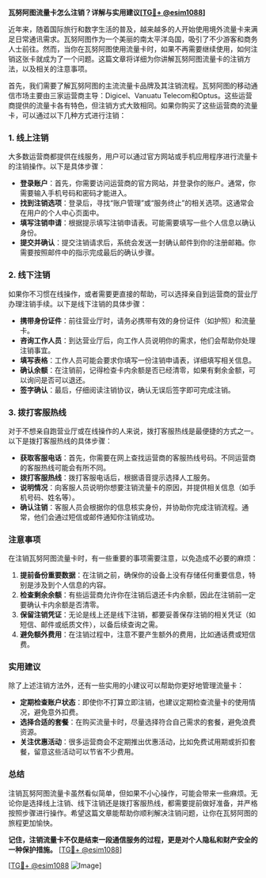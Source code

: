 **瓦努阿图流量卡怎么注销？详解与实用建议[[TG💪+ @esim1088](https://t.me/s/esim1088)]**

近年来，随着国际旅行和数字生活的普及，越来越多的人开始使用境外流量卡来满足日常通讯需求。瓦努阿图作为一个美丽的南太平洋岛国，吸引了不少游客和商务人士前往。然而，当你在瓦努阿图使用流量卡时，如果不再需要继续使用，如何注销这张卡就成为了一个问题。这篇文章将详细为你讲解瓦努阿图流量卡的注销方法，以及相关的注意事项。

首先，我们需要了解瓦努阿图的主流流量卡品牌及其注销流程。瓦努阿图的移动通信市场主要由三家运营商主导：Digicel、Vanuatu Telecom和Optus。这些运营商提供的流量卡各有特色，但注销方式大致相同。如果你购买了这些运营商的流量卡，可以通过以下几种方式进行注销：

### 1. **线上注销**
大多数运营商都提供在线服务，用户可以通过官方网站或手机应用程序进行流量卡的注销操作。以下是具体步骤：

- **登录账户**：首先，你需要访问运营商的官方网站，并登录你的账户。通常，你需要输入手机号码和密码才能进入。
- **找到注销选项**：登录后，寻找“账户管理”或“服务终止”的相关选项。这通常会在用户的个人中心页面中。
- **填写注销申请**：根据提示填写注销申请表。可能需要填写一些个人信息以确认身份。
- **提交并确认**：提交注销请求后，系统会发送一封确认邮件到你的注册邮箱。你需要按照邮件中的指示完成最后的确认步骤。

### 2. **线下注销**
如果你不习惯在线操作，或者需要更直接的帮助，可以选择亲自到运营商的营业厅办理注销手续。以下是线下注销的具体步骤：

- **携带身份证件**：前往营业厅时，请务必携带有效的身份证件（如护照）和流量卡。
- **咨询工作人员**：到达营业厅后，向工作人员说明你的需求，他们会帮助你处理注销事宜。
- **填写表格**：工作人员可能会要求你填写一份注销申请表，详细填写相关信息。
- **确认余额**：在注销前，记得检查卡内余额是否已经清零，如果有剩余金额，可以询问是否可以退还。
- **签字确认**：最后，仔细阅读注销协议，确认无误后签字即可完成注销。

### 3. **拨打客服热线**
对于不想亲自跑营业厅或在线操作的人来说，拨打客服热线是最便捷的方式之一。以下是拨打客服热线的具体步骤：

- **获取客服电话**：首先，你需要在网上查找运营商的客服热线号码。不同运营商的客服热线可能会有所不同。
- **拨打客服热线**：拨打客服电话后，根据语音提示选择人工服务。
- **说明情况**：向客服人员说明你想要注销流量卡的原因，并提供相关信息（如手机号码、姓名等）。
- **确认注销**：客服人员会根据你的信息核实身份，并协助你完成注销流程。通常，他们会通过短信或邮件通知你注销成功。

### 注意事项
在注销瓦努阿图流量卡时，有一些重要的事项需要注意，以免造成不必要的麻烦：

1. **提前备份重要数据**：在注销之前，确保你的设备上没有存储任何重要信息，特别是涉及到个人信息的内容。
2. **检查剩余余额**：有些运营商允许你在注销后退还卡内余额，因此在注销前一定要确认卡内余额是否清零。
3. **保留注销凭证**：无论是线上还是线下注销，都要妥善保存注销的相关凭证（如短信、邮件或纸质文件），以备后续查询之需。
4. **避免额外费用**：在注销过程中，注意不要产生额外的费用，比如通话费或短信费。

### 实用建议
除了上述注销方法外，还有一些实用的小建议可以帮助你更好地管理流量卡：

- **定期检查账户状态**：即使你不打算立即注销，也建议定期检查流量卡的使用情况，避免意外扣费。
- **选择合适的套餐**：在购买流量卡时，尽量选择符合自己需求的套餐，避免浪费资源。
- **关注优惠活动**：很多运营商会不定期推出优惠活动，比如免费试用期或折扣套餐，留意这些活动可以节省不少费用。

### 总结
注销瓦努阿图流量卡虽然看似简单，但如果不小心操作，可能会带来一些麻烦。无论你是选择线上注销、线下注销还是拨打客服热线，都需要提前做好准备，并严格按照步骤进行操作。希望这篇文章能帮助你顺利解决注销问题，让你在瓦努阿图的旅程更加愉快。

**记住，注销流量卡不仅是结束一段通信服务的过程，更是对个人隐私和财产安全的一种保护措施。** [[TG💪+ @esim1088](https://t.me/s/esim1088)]

[[TG💪+ @esim1088](https://t.me/s/esim1088) ![Image](https://i.postimg.cc/4NQfJmqS/Snipaste-2025-05-13-00-14-12.png)]